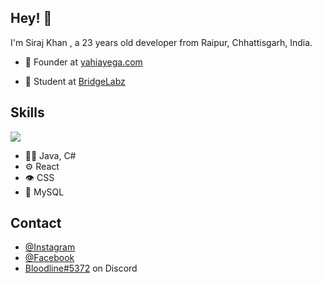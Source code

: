 ## Hey! 👋
I'm Siraj Khan , a 23 years old developer from Raipur, Chhattisgarh, India.

- 🧭 Founder at [yahiayega.com](https://www.yahiayega.com/)

- 👥 Student at [BridgeLabz](https://www.bridgelabz.com/)

## Skills
<img align="center" src="https://github-readme-stats.vercel.app/api/top-langs/?username=sirajkhan831&layout=compact&theme=buefy&hide_border=false" />

- 👨‍💻 Java, C#
- ⚙️ React
- 👁️ CSS
- 💽 MySQL
## Contact
- [@Instagram](https://www.instagram.com/siraj.exe/)
- [@Facebook](https://www.facebook.com/Sirajkhan831/)
- [Bloodline#5372](https://discord.gg/HzK8sJy) on Discord
